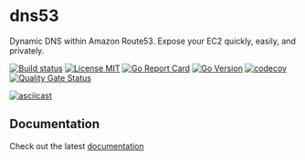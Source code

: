 # dns53

Dynamic DNS within Amazon Route53. Expose your EC2 quickly, easily, and privately.

[![Build status](https://img.shields.io/github/workflow/status/purpleclay/dns53/ci?style=flat-square&logo=go)](https://github.com/purpleclay/dns53/actions?workflow=ci)
[![License MIT](https://img.shields.io/badge/license-MIT-blue.svg?style=flat-square)](/LICENSE)
[![Go Report Card](https://goreportcard.com/badge/github.com/purpleclay/dns53?style=flat-square)](https://goreportcard.com/report/github.com/purpleclay/dns53)
[![Go Version](https://img.shields.io/github/go-mod/go-version/purpleclay/dns53.svg?style=flat-square)](go.mod)
[![codecov](https://codecov.io/gh/purpleclay/dns53/branch/main/graph/badge.svg)](https://codecov.io/gh/purpleclay/dns53)
[![Quality Gate Status](https://sonarcloud.io/api/project_badges/measure?project=purpleclay_dns53&metric=alert_status)](https://sonarcloud.io/summary/new_code?id=purpleclay_dns53)

[![asciicast](https://asciinema.org/a/509096.svg)](https://asciinema.org/a/509096)

## Documentation

Check out the latest [documentation](https://purpleclay.github.io/dns53/)
